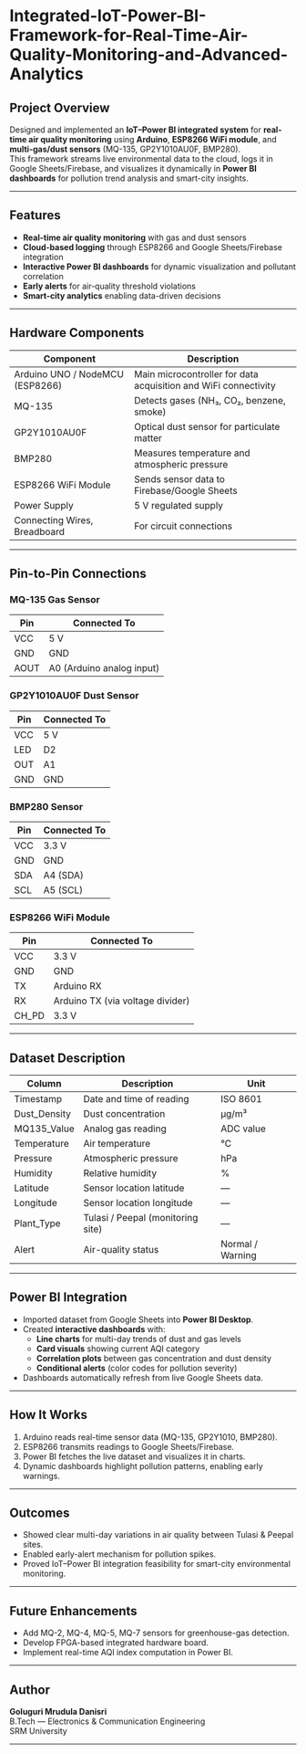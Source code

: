 # Integrated-IoT-Power-BI-Framework-for-Real-Time-Air-Quality-Monitoring-and-Advanced-Analytics
##  Project Overview  
Designed and implemented an **IoT–Power BI integrated system** for **real-time air quality monitoring** using **Arduino**, **ESP8266 WiFi module**, and **multi-gas/dust sensors** (MQ-135, GP2Y1010AU0F, BMP280).  
This framework streams live environmental data to the cloud, logs it in Google Sheets/Firebase, and visualizes it dynamically in **Power BI dashboards** for pollution trend analysis and smart-city insights.  

---

##  Features  
- **Real-time air quality monitoring** with gas and dust sensors  
- **Cloud-based logging** through ESP8266 and Google Sheets/Firebase integration  
- **Interactive Power BI dashboards** for dynamic visualization and pollutant correlation  
- **Early alerts** for air-quality threshold violations  
- **Smart-city analytics** enabling data-driven decisions  


---

##  Hardware Components
| Component | Description |
|------------|-------------|
| Arduino UNO / NodeMCU (ESP8266) | Main microcontroller for data acquisition and WiFi connectivity |
| MQ-135 | Detects gases (NH₃, CO₂, benzene, smoke) |
| GP2Y1010AU0F | Optical dust sensor for particulate matter |
| BMP280 | Measures temperature and atmospheric pressure |
| ESP8266 WiFi Module | Sends sensor data to Firebase/Google Sheets |
| Power Supply | 5 V regulated supply |
| Connecting Wires, Breadboard | For circuit connections |

---

##  Pin-to-Pin Connections  

### **MQ-135 Gas Sensor**
| Pin | Connected To |
|------|---------------|
| VCC  | 5 V |
| GND  | GND |
| AOUT | A0 (Arduino analog input) |

### **GP2Y1010AU0F Dust Sensor**
| Pin | Connected To |
|------|---------------|
| VCC  | 5 V |
| LED  | D2 |
| OUT  | A1 |
| GND  | GND |

### **BMP280 Sensor**
| Pin | Connected To |
|------|---------------|
| VCC  | 3.3 V |
| GND  | GND |
| SDA  | A4 (SDA) |
| SCL  | A5 (SCL) |

### **ESP8266 WiFi Module**
| Pin | Connected To |
|------|---------------|
| VCC  | 3.3 V |
| GND  | GND |
| TX   | Arduino RX |
| RX   | Arduino TX (via voltage divider) |
| CH_PD | 3.3 V |

---

##  Dataset Description  
  

| Column | Description | Unit |
|---------|--------------|------|
| Timestamp | Date and time of reading | ISO 8601 |
| Dust_Density | Dust concentration | µg/m³ |
| MQ135_Value | Analog gas reading | ADC value |
| Temperature | Air temperature | °C |
| Pressure | Atmospheric pressure | hPa |
| Humidity | Relative humidity | % |
| Latitude | Sensor location latitude | — |
| Longitude | Sensor location longitude | — |
| Plant_Type | Tulasi / Peepal (monitoring site) | — |
| Alert | Air-quality status | Normal / Warning |



---

##  Power BI Integration  

- Imported dataset from Google Sheets into **Power BI Desktop**.  
- Created **interactive dashboards** with:
  - **Line charts** for multi-day trends of dust and gas levels  
  - **Card visuals** showing current AQI category  
  - **Correlation plots** between gas concentration and dust density  
  - **Conditional alerts** (color codes for pollution severity)  
- Dashboards automatically refresh from live Google Sheets data.  

---

## How It Works  
1. Arduino reads real-time sensor data (MQ-135, GP2Y1010, BMP280).  
2. ESP8266 transmits readings to Google Sheets/Firebase.  
3. Power BI fetches the live dataset and visualizes it in charts.  
4. Dynamic dashboards highlight pollution patterns, enabling early warnings.  

---


##  Outcomes  
- Showed clear multi-day variations in air quality between Tulasi & Peepal sites.  
- Enabled early-alert mechanism for pollution spikes.  
- Proved IoT–Power BI integration feasibility for smart-city environmental monitoring.  

---

##  Future Enhancements  
- Add MQ-2, MQ-4, MQ-5, MQ-7 sensors for greenhouse-gas detection.  
- Develop FPGA-based integrated hardware board.  
- Implement real-time AQI index computation in Power BI.  

---

##  Author  
**Goluguri Mrudula Danisri**  
B.Tech — Electronics & Communication Engineering  
SRM University  


---

